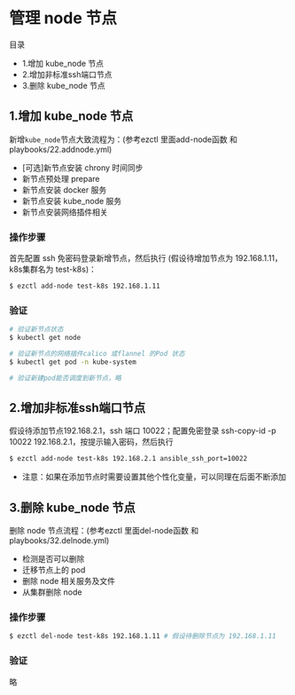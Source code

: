 # 管理 node 节点

目录
- 1.增加 kube_node 节点
- 2.增加非标准ssh端口节点
- 3.删除 kube_node 节点

## 1.增加 kube_node 节点

新增`kube_node`节点大致流程为：(参考ezctl 里面add-node函数 和 playbooks/22.addnode.yml)
- [可选]新节点安装 chrony 时间同步
- 新节点预处理 prepare
- 新节点安装 docker 服务
- 新节点安装 kube_node 服务
- 新节点安装网络插件相关

### 操作步骤

首先配置 ssh 免密码登录新增节点，然后执行 (假设待增加节点为 192.168.1.11，k8s集群名为 test-k8s)：

``` bash
$ ezctl add-node test-k8s 192.168.1.11
```

### 验证

``` bash
# 验证新节点状态
$ kubectl get node

# 验证新节点的网络插件calico 或flannel 的Pod 状态
$ kubectl get pod -n kube-system

# 验证新建pod能否调度到新节点，略
```

## 2.增加非标准ssh端口节点

假设待添加节点192.168.2.1，ssh 端口 10022；配置免密登录 ssh-copy-id -p 10022 192.168.2.1，按提示输入密码，然后执行

``` bash
$ ezctl add-node test-k8s 192.168.2.1 ansible_ssh_port=10022
```

- 注意：如果在添加节点时需要设置其他个性化变量，可以同理在后面不断添加


## 3.删除 kube_node 节点

删除 node 节点流程：(参考ezctl 里面del-node函数 和 playbooks/32.delnode.yml)
- 检测是否可以删除
- 迁移节点上的 pod
- 删除 node 相关服务及文件
- 从集群删除 node

### 操作步骤

``` bash
$ ezctl del-node test-k8s 192.168.1.11 # 假设待删除节点为 192.168.1.11
```

### 验证

略
